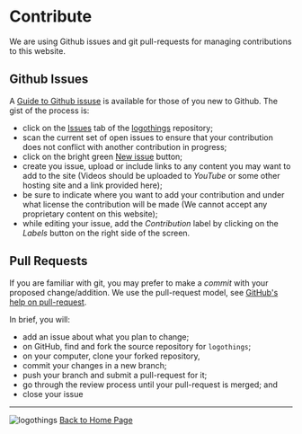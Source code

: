 ﻿# Contribute

We are using Github issues and git pull-requests for managing
contributions to this website.

## Github Issues

A [Guide to Github issuse](https://guides.github.com/features/issues/)
is available for those of you new to Github. The gist of the process is:

* click on the [Issues](https://github.com/logothings/logothings/issues) tab of the [logothings](https://github.com/logothings/logothings) repository;
* scan the current set of open issues to ensure that your contribution does not conflict with another contribution in progress;
* click on the bright green [New issue](https://github.com/logothings/logothings/issues/new) button;
* create you issue, upload or include links to any content you may want to add to the site (Videos should be uploaded to *YouTube* or some other hosting site and a link provided here);
* be sure to indicate where you want to add your contribution and under what license the contribution will be made (We cannot accept any proprietary content on this website);
* while editing your issue, add the *Contribution* label by clicking on the *Labels* button on the right side of the screen.

## Pull Requests

If you are familiar with git, you may prefer to make a *commit* with
your proposed change/addition. We use the pull-request model, see
[GitHub's help on
pull-request](https://help.github.com/articles/using-pull-requests).

In brief, you will:

* add an issue about what you plan to change;
* on GitHub, find and fork the source repository for `logothings`;
* on your computer, clone your forked repository,
* commit your changes in a new branch;
* push your branch and submit a pull-request for it;
* go through the review process until your pull-request is merged; and
* close your issue

----

![logothings](./images/logo-shadow-40.png) [Back to Home Page](Home.md)
